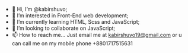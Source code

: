 - 👋 Hi, I’m @kabirshuvo;
- 👀 I’m interested in Front-End web development;
- 🌱 I’m currently learning HTML, Scss and JavaScript;
- 💞️ I’m looking to collaborate on JavaScript;
- 📫 How to reach me... Just email me at kabirshuvo19@gmail.com or u can call me on my mobile phone +8801717515631

<!---
kabirshuvo/kabirshuvo is a ✨ special ✨ repository because its `README.md` (this file) appears on your GitHub profile.
You can click the Preview link to take a look at your changes.
--->
